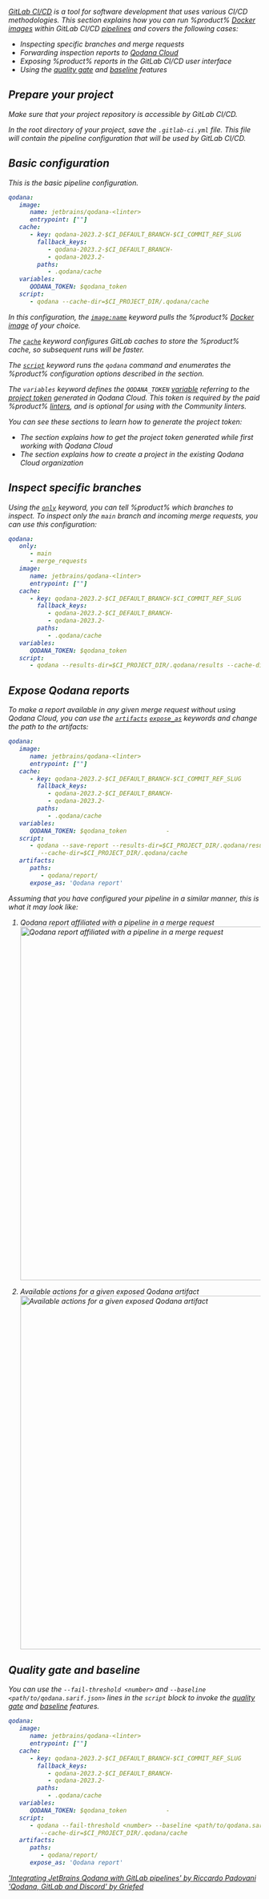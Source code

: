 [//]: # (title: GitLab CI/CD)

<var name="GitLabLink" value="https://docs.gitlab.com/ee/ci/variables/"/>
<var name="GitLabPredefined" value="https://docs.gitlab.com/ee/ci/variables/predefined_variables.html#predefined-variables-reference"/>
<var name="GitLabExpose" value="https://docs.gitlab.com/ee/ci/yaml/#artifactsexpose_as"/>

[GitLab CI/CD](https://docs.gitlab.com/ee/ci/) is a tool for software development that uses various CI/CD methodologies. This 
section explains how you can run %product% [Docker images](docker-images.md) within GitLab CI/CD 
[pipelines](https://docs.gitlab.com/ee/ci/pipelines/) and covers the following cases:

* Inspecting specific branches and merge requests
* Forwarding inspection reports to [Qodana Cloud](cloud-about.xml)
* Exposing %product% reports in the GitLab CI/CD user interface
* Using the [quality gate](quality-gate.xml) and [baseline](baseline.xml) features

## Prepare your project

Make sure that your project repository is accessible by GitLab CI/CD.

In the root directory of your project, save the `.gitlab-ci.yml` file. This file will contain the pipeline configuration 
that will be used by GitLab CI/CD. 

## Basic configuration

<chunk id="gitlab-basic-config">

This is the basic pipeline configuration.

```yaml
qodana:
   image:
      name: jetbrains/qodana-<linter>
      entrypoint: [""]
   cache:
      - key: qodana-2023.2-$CI_DEFAULT_BRANCH-$CI_COMMIT_REF_SLUG
        fallback_keys:
           - qodana-2023.2-$CI_DEFAULT_BRANCH-
           - qodana-2023.2-
        paths:
           - .qodana/cache
   variables:
      QODANA_TOKEN: $qodana_token
   script:
      - qodana --cache-dir=$CI_PROJECT_DIR/.qodana/cache
```

In this configuration, the [`image:name`](https://docs.gitlab.com/ee/ci/yaml/#image) keyword pulls the %product% 
[Docker image](docker-images.md) of your choice.

The [`cache`](https://docs.gitlab.com/ee/ci/caching/) keyword configures GitLab caches to store the %product% cache,
so subsequent runs will be faster. 

The [`script`](https://docs.gitlab.com/ee/ci/yaml/#script) keyword runs the `qodana` command and enumerates the %product% 
configuration options described in the [](docker-image-configuration.xml) section. 

The `variables` keyword defines the `QODANA_TOKEN` [variable](https://docs.gitlab.com/ee/ci/variables/#define-a-cicd-variable-in-the-ui)
referring to the [project token](project-token.md) generated in Qodana Cloud. This token is required by the paid %product% 
[linters](pricing.md#pricing-linters-licenses), and is optional for using with the Community linters.

</chunk>

You can see these sections to learn how to generate the project token:

* The [](cloud-onboarding.md) section explains how to get the project token generated while first working with Qodana Cloud
* The [](cloud-projects.xml#cloud-manage-projects) section explains how to create a project in the existing Qodana Cloud organization

## Inspect specific branches

Using the [`only`](https://docs.gitlab.com/ee/ci/yaml/index.html#only--except) keyword, you can tell %product% which 
branches to inspect. To inspect only the `main` branch and incoming merge requests, you can use this configuration:

```yaml
qodana:
   only:
      - main
      - merge_requests
   image:
      name: jetbrains/qodana-<linter>
      entrypoint: [""]
   cache:
      - key: qodana-2023.2-$CI_DEFAULT_BRANCH-$CI_COMMIT_REF_SLUG
        fallback_keys:
           - qodana-2023.2-$CI_DEFAULT_BRANCH-
           - qodana-2023.2-
        paths:
           - .qodana/cache
   variables:
      QODANA_TOKEN: $qodana_token
   script:
      - qodana --results-dir=$CI_PROJECT_DIR/.qodana/results --cache-dir=$CI_PROJECT_DIR/.qodana/cache
```

## Expose Qodana reports

To make a report available in any given merge request without using Qodana Cloud,
you can use the [`artifacts`]() [`expose_as`](%GitLabExpose%) keywords
and change the path to the artifacts:

```yaml
qodana:
   image:
      name: jetbrains/qodana-<linter>
      entrypoint: [""]
   cache:
      - key: qodana-2023.2-$CI_DEFAULT_BRANCH-$CI_COMMIT_REF_SLUG
        fallback_keys:
           - qodana-2023.2-$CI_DEFAULT_BRANCH-
           - qodana-2023.2-
        paths:
           - .qodana/cache
   variables:
      QODANA_TOKEN: $qodana_token           - 
   script:
      - qodana --save-report --results-dir=$CI_PROJECT_DIR/.qodana/results
         --cache-dir=$CI_PROJECT_DIR/.qodana/cache
   artifacts:
      paths:
         - qodana/report/
      expose_as: 'Qodana report'
```

Assuming that you have configured your pipeline in a similar manner, this is what it may look like:

1. Qodana report affiliated with a pipeline in a merge request
   <img src="gitlab-exposed-artifacts.png" alt="Qodana report affiliated with a pipeline in a merge request" width="706" border-effect="line"/>

2. Available actions for a given exposed Qodana artifact
   <img src="gitlab-exposed-artifacts-expanded.png" alt="Available actions for a given exposed Qodana artifact" width="706" border-effect="line"/>

## Quality gate and baseline

You can use the `--fail-threshold <number>` and `--baseline <path/to/qodana.sarif.json>` lines in the `script` block to 
invoke the [quality gate](quality-gate.xml) and [baseline](baseline.xml) features.

```yaml
qodana:
   image:
      name: jetbrains/qodana-<linter>
      entrypoint: [""]
   cache:
      - key: qodana-2023.2-$CI_DEFAULT_BRANCH-$CI_COMMIT_REF_SLUG
        fallback_keys:
           - qodana-2023.2-$CI_DEFAULT_BRANCH-
           - qodana-2023.2-
        paths:
           - .qodana/cache
   variables:
      QODANA_TOKEN: $qodana_token           - 
   script:
      - qodana --fail-threshold <number> --baseline <path/to/qodana.sarif.json> --results-dir=$CI_PROJECT_DIR/.qodana/results
         --cache-dir=$CI_PROJECT_DIR/.qodana/cache
   artifacts:
      paths:
         - qodana/report/
      expose_as: 'Qodana report'
```


<seealso>
    <category ref="external">
        <a href="https://rpadovani.com/gitlab-jetbrains-qodana">'Integrating JetBrains Qodana with GitLab
            pipelines' by Riccardo Padovani
        </a>
        <a href="https://blog.griefed.de/2022/04/30/qodana-and-gitlab/">'Qodana, GitLab and Discord'
            by Griefed
        </a>
    </category>
</seealso>
